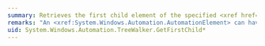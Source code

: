 ```yaml
---
summary: Retrieves the first child element of the specified <xref href="System.Windows.Automation.AutomationElement"></xref>.
remarks: "An <xref:System.Windows.Automation.AutomationElement> can have additional child elements that do not match the current view condition and thus are not returned when navigating the element tree.  \n  \n The structure of the <xref:System.Windows.Automation.AutomationElement> tree changes as the visible [!INCLUDE[TLA#tla_ui](~/includes/tlasharptla-ui-md.md)] elements on the desktop change. It is not guaranteed that an element returned as the first child element will be returned as the first child on subsequent passes."
uid: System.Windows.Automation.TreeWalker.GetFirstChild*
---
```

